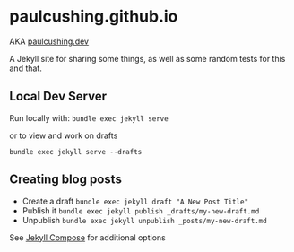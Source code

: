 # paulcushing.github.io

AKA [paulcushing.dev](https://paulcushing.dev)

A Jekyll site for sharing some things, as well as some random tests for this and that.

## Local Dev Server

Run locally with:
`bundle exec jekyll serve`

or to view and work on drafts

`bundle exec jekyll serve --drafts`

## Creating blog posts

- Create a draft `bundle exec jekyll draft "A New Post Title"`
- Publish it `bundle exec jekyll publish _drafts/my-new-draft.md`
- Unpublish `bundle exec jekyll unpublish _posts/my-new-draft.md`

See [Jekyll Compose](https://github.com/jekyll/jekyll-compose) for additional options
